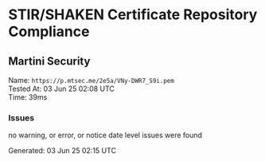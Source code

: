 # STIR/SHAKEN Certificate Repository Compliance

## Martini Security

Name: `https://p.mtsec.me/2e5a/VNy-DWR7_S9i.pem`\
Tested At: 03 Jun 25 02:08 UTC\
Time: 39ms

### Issues

no warning, or error, or notice date level issues were found

Generated: 03 Jun 25 02:15 UTC